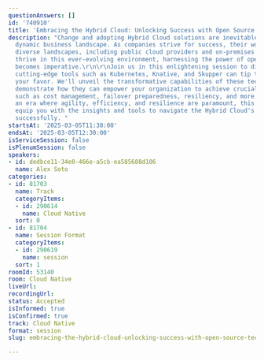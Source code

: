 ```yaml
---
questionAnswers: []
id: '740910'
title: 'Embracing the Hybrid Cloud: Unlocking Success with Open Source Technologies'
description: "Change and adopting Hybrid Cloud solutions are inevitable in today's
  dynamic business landscape. As companies strive for success, their workloads span
  diverse landscapes, including public cloud providers and on-premises servers. To
  thrive in this ever-evolving environment, harnessing the power of open-source technologies
  becomes imperative.\r\n\r\nJoin us in this enlightening session to discover how
  cutting-edge tools such as Kubernetes, Knative, and Skupper can tip the scales in
  your favor. We'll unveil the transformative capabilities of these technologies and
  demonstrate how they can empower your organization to achieve crucial objectives
  such as cost management, failover preparedness, resiliency, and more.\r\n\r\nIn
  an era where agility, efficiency, and resilience are paramount, this session will
  equip you with the insights and tools to navigate the Hybrid Cloud's complexities
  successfully. "
startsAt: '2025-03-05T11:30:00'
endsAt: '2025-03-05T12:30:00'
isServiceSession: false
isPlenumSession: false
speakers:
- id: dedbce11-34e0-466e-a5cb-ea585688d106
  name: Alex Soto
categories:
- id: 81703
  name: Track
  categoryItems:
  - id: 290614
    name: Cloud Native
  sort: 0
- id: 81704
  name: Session Format
  categoryItems:
  - id: 290619
    name: session
  sort: 1
roomId: 53140
room: Cloud Native
liveUrl:
recordingUrl:
status: Accepted
isInformed: true
isConfirmed: true
track: Cloud Native
format: session
slug: embracing-the-hybrid-cloud-unlocking-success-with-open-source-technologies

---
```


